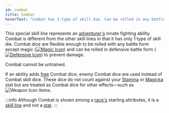```yaml
---
id: combat
title: Combat
hoverText: "Combat has 1 type of skill die. Can be rolled in any battle form except Magic. Cannot be untrained."
---
```


This special skill line represents an [adventurer's](/docs/all/glossary/adventurer) innate fighting ability. Combat is different from the other skill lines in that it has only 1 type of skill die. Combat dice are flexible enough to be rolled with any battle form except magic ([<img src="/icons/magic.svg" alt="Magic Icon" class="icon-svg" />](/docs/all/battle-forms/magic)) and can be rolled in defensive battle form ([<img src="/icons/defensive.svg" alt="Defensive Icon" class="icon-svg" />](/docs/all/battle-forms/defensive)) to prevent damage. 

Combat cannot be untrained.

If an ability adds [free](/docs/all/glossary/free) Combat dice, enemy Combat dice are used instead of Combat skill dice. These dice do not count against your [Stamina](/docs/all/stats/stamina) or [Magicka](/docs/all/stats/magicka) stat but are treated as Combat dice for other effects—such as <img src="/icons/weapon.svg" alt="Weapon Icon" class="icon-svg" /> items.

:::info
Although Combat is shown among a [race's](/docs/all/races/) starting attributes, it is a [skill line](/docs/all/skill-lines/) and not a [stat](/docs/category/stats).
:::